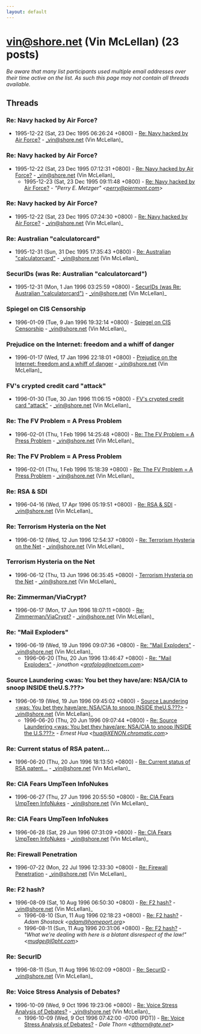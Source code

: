 ```yaml
---
layout: default
---
```


# vin@shore.net (Vin McLellan) (23 posts)

_Be aware that many list participants used multiple email addresses over their time active on the list. As such this page may not contain all threads available._

## Threads

### Re: Navy hacked by Air Force?
+ 1995-12-22 (Sat, 23 Dec 1995 06:26:24 +0800) - [Re: Navy hacked by Air Force?](/archive/1995/12/7c300c0f01a715650486de64dbabc4d0a2eb0078d0968bd92ee59c6d486863e5) - _vin@shore.net (Vin McLellan)_

### Re: Navy hacked by Air Force?
+ 1995-12-22 (Sat, 23 Dec 1995 07:12:31 +0800) - [Re: Navy hacked by Air Force?](/archive/1995/12/aaa8c8a9449be0990866099aa056e695130d3b7358287a62eaee7b7c161008cc) - _vin@shore.net (Vin McLellan)_
  + 1995-12-23 (Sat, 23 Dec 1995 09:11:48 +0800) - [Re: Navy hacked by Air Force?](/archive/1995/12/c08577d8c493279393665693ec7e2bef643d087cab89e18bee9c70706e18733c) - _"Perry E. Metzger" \<perry@piermont.com\>_

### Re: Navy hacked by Air Force?
+ 1995-12-22 (Sat, 23 Dec 1995 07:24:30 +0800) - [Re: Navy hacked by Air Force?](/archive/1995/12/00b812aa5545a9ef7a8ba1a59b8710751d89a6d666f4782b2e2eff36480b7382) - _vin@shore.net (Vin McLellan)_

### Re: Australian "calculatorcard"
+ 1995-12-31 (Sun, 31 Dec 1995 17:35:43 +0800) - [Re: Australian "calculatorcard"](/archive/1995/12/9fe0edbdae0af268125a6c0c2ac63458f1771b47a4720a24728814e457e316ca) - _vin@shore.net (Vin McLellan)_

### SecurIDs (was Re: Australian "calculatorcard")
+ 1995-12-31 (Mon, 1 Jan 1996 03:25:59 +0800) - [SecurIDs (was Re: Australian "calculatorcard")](/archive/1995/12/07226c70dd5374854fff5312c0a6668c52f19af58aad7c11ce315a0ca4a5b00b) - _vin@shore.net (Vin McLellan)_

### <fwd> Spiegel on CIS Censorship
+ 1996-01-09 (Tue, 9 Jan 1996 19:32:14 +0800) - [<fwd> Spiegel on CIS Censorship](/archive/1996/01/b4bb3f013fc07e811b144e1a1c5d228e869e18c619c0d537c4f8cce342c390e0) - _vin@shore.net (Vin McLellan)_

### <fwd> Prejudice on the Internet:  freedom and a whiff of danger
+ 1996-01-17 (Wed, 17 Jan 1996 22:18:01 +0800) - [<fwd> Prejudice on the Internet:  freedom and a whiff of danger](/archive/1996/01/a2731fea45155b210b9b4d584fbf6f853b0a8916f550f91e40db0cebeaabca00) - _vin@shore.net (Vin McLellan)_

### <fwd> FV's crypted credit card "attack"
+ 1996-01-30 (Tue, 30 Jan 1996 11:06:15 +0800) - [<fwd> FV's crypted credit card "attack"](/archive/1996/01/25e4365f7d6c4c0746d8821332762a2d1e3299e15e9a09ee6e0a99c6de79b2a6) - _vin@shore.net (Vin McLellan)_

### Re: The FV Problem = A Press Problem
+ 1996-02-01 (Thu, 1 Feb 1996 14:25:48 +0800) - [Re: The FV Problem = A Press Problem](/archive/1996/02/5c243cc88654c2303b37529ad0d822b6161f5db326bf1bb9ad4629f5730185ec) - _vin@shore.net (Vin McLellan)_

### Re: The FV Problem = A Press Problem
+ 1996-02-01 (Thu, 1 Feb 1996 15:18:39 +0800) - [Re: The FV Problem = A Press Problem](/archive/1996/02/5ccbf4539f823112120b99e34a91c1cf694c831b42803d63e2448a9b331cc3e7) - _vin@shore.net (Vin McLellan)_

### Re: RSA & SDI
+ 1996-04-16 (Wed, 17 Apr 1996 05:19:51 +0800) - [Re: RSA & SDI](/archive/1996/04/f0767f4b4d2df9408f92c69fb1eedaceff514a73a405d525f3a97ab7da78a945) - _vin@shore.net (Vin McLellan)_

### Re: Terrorism Hysteria on the Net
+ 1996-06-12 (Wed, 12 Jun 1996 12:54:37 +0800) - [Re: Terrorism Hysteria on the Net](/archive/1996/06/cb1bbbde1633af49b944904bf445a9876ebeffb09260f8d3fdaedb1e6cd0bf2f) - _vin@shore.net (Vin McLellan)_

### <noise> Terrorism Hysteria on the Net
+ 1996-06-12 (Thu, 13 Jun 1996 06:35:45 +0800) - [<noise> Terrorism Hysteria on the Net](/archive/1996/06/65dbadfb7ec5b9223e1ad4ff32e1f935bace56deecb7c987786d166ed3d4d5d0) - _vin@shore.net (Vin McLellan)_

### Re: Zimmerman/ViaCrypt?
+ 1996-06-17 (Mon, 17 Jun 1996 18:07:11 +0800) - [Re: Zimmerman/ViaCrypt?](/archive/1996/06/828a300a1d0364a8aec2627768c9e1d8ebd15a2f07abfc134fb89a7e727e908c) - _vin@shore.net (Vin McLellan)_

### Re: "Mail Exploders"
+ 1996-06-19 (Wed, 19 Jun 1996 09:07:36 +0800) - [Re: "Mail Exploders"](/archive/1996/06/ca969b0169c655be3ba6ca72ee13b089f2ed98bfc8a4ae3a86be980d39f49dba) - _vin@shore.net (Vin McLellan)_
  + 1996-06-20 (Thu, 20 Jun 1996 13:46:47 +0800) - [Re: "Mail Exploders"](/archive/1996/06/b21db649abf9d2e0a9029ba4040e515c7d67efc6b9dac146107c8609b8fa9810) - _jonathon \<grafolog@netcom.com\>_

### Source Laundering <was: You bet they have/are: NSA/CIA to snoop INSIDE theU.S.???>
+ 1996-06-19 (Wed, 19 Jun 1996 09:45:02 +0800) - [Source Laundering <was: You bet they have/are: NSA/CIA to snoop INSIDE theU.S.???>](/archive/1996/06/45cdb95cbeadf7a0399c7ccfdf322e433789db4ebb60e2dbe926ce2a1408ea71) - _vin@shore.net (Vin McLellan)_
  + 1996-06-20 (Thu, 20 Jun 1996 09:07:44 +0800) - [Re: Source Laundering <was: You bet they have/are: NSA/CIA to snoop INSIDE the U.S.???>](/archive/1996/06/077bf0aadfc3d68ce733f8741bc9e8e6061d18753f7d615e15edce8ec55f16e8) - _Ernest Hua \<hua@XENON.chromatic.com\>_

### Re: Current status of RSA patent...
+ 1996-06-20 (Thu, 20 Jun 1996 18:13:50 +0800) - [Re: Current status of RSA patent...](/archive/1996/06/caca78627864a5251aad8905649449977b90cc3be5fa138594e23c4129163cf7) - _vin@shore.net (Vin McLellan)_

### Re: CIA Fears UmpTeen InfoNukes
+ 1996-06-27 (Thu, 27 Jun 1996 20:55:50 +0800) - [Re: CIA Fears UmpTeen InfoNukes](/archive/1996/06/2bf3a16e50e5b8bcbe3ce0e284b9dd667d94794997182215219592a0df0f3720) - _vin@shore.net (Vin McLellan)_

### Re: CIA Fears UmpTeen InfoNukes
+ 1996-06-28 (Sat, 29 Jun 1996 07:31:09 +0800) - [Re: CIA Fears UmpTeen InfoNukes](/archive/1996/06/0db5a106bbddeee410181a3225ab478b539032b5b53453f33f46a32a2aee9cbe) - _vin@shore.net (Vin McLellan)_

### Re: Firewall Penetration
+ 1996-07-22 (Mon, 22 Jul 1996 12:33:30 +0800) - [Re: Firewall Penetration](/archive/1996/07/3633a0aaf6486f754bc39e3785db9ff857ff15a73ca6f15987ae9e0655de0c3f) - _vin@shore.net (Vin McLellan)_

### Re: F2 hash?
+ 1996-08-09 (Sat, 10 Aug 1996 06:50:30 +0800) - [Re: F2 hash?](/archive/1996/08/c947cbfc39df1e14fc7450dd8ab791d39e521c3e26edbb61baefba4fe6110b6b) - _vin@shore.net (Vin McLellan)_
  + 1996-08-10 (Sun, 11 Aug 1996 02:18:23 +0800) - [Re: F2 hash?](/archive/1996/08/3baa1766db02326275d594666c1820336bc07995da8a9e21c2a67c28b9be93bb) - _Adam Shostack \<adam@homeport.org\>_
  + 1996-08-11 (Sun, 11 Aug 1996 20:31:06 +0800) - [Re: F2 hash?](/archive/1996/08/74c3b365c877bbeb403ca31a21bd6780e370e1547a8152cf9061f98bb58aec99) - _"What we're dealing with here is a blatant disrespect of the law!" \<mudge@l0pht.com\>_

### Re: SecurID
+ 1996-08-11 (Sun, 11 Aug 1996 16:02:09 +0800) - [Re: SecurID](/archive/1996/08/8c892add72c2e1dd21ea70c215dee4df8a77ff20668482ad07457bc34ea93648) - _vin@shore.net (Vin McLellan)_

### Re: Voice Stress Analysis of Debates?
+ 1996-10-09 (Wed, 9 Oct 1996 19:23:06 +0800) - [Re: Voice Stress Analysis of Debates?](/archive/1996/10/eb28e30f4c9bcc5400a0707f086e3199b94dff9ac1a711dc296bc3aa5ef95f3a) - _vin@shore.net (Vin McLellan)_
  + 1996-10-09 (Wed, 9 Oct 1996 07:42:00 -0700 (PDT)) - [Re: Voice Stress Analysis of Debates?](/archive/1996/10/11655dff9f1b1c9a621a81118cd9fd611ec9566fdff7fc934e0f1427eb66722f) - _Dale Thorn \<dthorn@gte.net\>_

